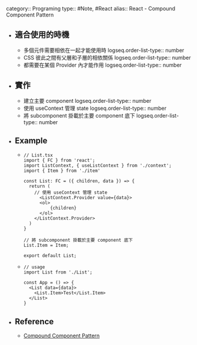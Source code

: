 category:: Programing
type:: #Note, #React
alias:: React - Compound Component Pattern

- ## 適合使用的時機
	- 多個元件需要相依在一起才能使用時
	  logseq.order-list-type:: number
	- CSS 彼此之間有父層和子層的相依關係
	  logseq.order-list-type:: number
	- 都需要在某個 Provider 內才能作用
	  logseq.order-list-type:: number
- ## 實作
	- 建立主要 component
	  logseq.order-list-type:: number
	- 使用 useContext 管理 state
	  logseq.order-list-type:: number
	- 將 subcomponent 掛載於主要 component 底下
	  logseq.order-list-type:: number
- ## Example
	- ```tsx
	  // List.tsx
	  import { FC } from 'react';
	  import ListContext, { useListContext } from './context';
	  import { Item } from './item'
	  
	  const List: FC = ({ children, data }) => {
	    return (
	      // 使用 useContext 管理 state
	    	<ListContext.Provider value={data}>
	        <ol>
	            {children}
	        </ol>
	      </ListContext.Provider>
	    )
	  }
	  
	  // 將 subcomponent 掛載於主要 component 底下
	  List.Item = Item;
	  
	  export default List;
	  ```
	- ```tsx
	  // usage
	  import List from './List';
	  
	  const App = () => {
	    <List data={data}>
	      <List.Item>Test</List.Item>
	    </List>
	  }
	  ```
- ## Reference
	- [Compound Component Pattern](https://pjchender.dev/react/react-compound-component-pattern/)
